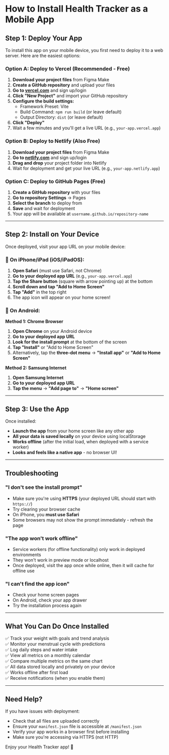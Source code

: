 # How to Install Health Tracker as a Mobile App

## Step 1: Deploy Your App

To install this app on your mobile device, you first need to deploy it to a web server. Here are the easiest options:

### Option A: Deploy to Vercel (Recommended - Free)

1. **Download your project files** from Figma Make
2. **Create a GitHub repository** and upload your files
3. **Go to [vercel.com](https://vercel.com)** and sign up/login
4. **Click "New Project"** and import your GitHub repository
5. **Configure the build settings:**
   - Framework Preset: Vite
   - Build Command: `npm run build` (or leave default)
   - Output Directory: `dist` (or leave default)
6. **Click "Deploy"**
7. Wait a few minutes and you'll get a live URL (e.g., `your-app.vercel.app`)

### Option B: Deploy to Netlify (Also Free)

1. **Download your project files** from Figma Make
2. **Go to [netlify.com](https://netlify.com)** and sign up/login
3. **Drag and drop** your project folder into Netlify
4. Wait for deployment and get your live URL (e.g., `your-app.netlify.app`)

### Option C: Deploy to GitHub Pages (Free)

1. **Create a GitHub repository** with your files
2. **Go to repository Settings** → Pages
3. **Select the branch** to deploy from
4. **Save** and wait for deployment
5. Your app will be available at `username.github.io/repository-name`

---

## Step 2: Install on Your Device

Once deployed, visit your app URL on your mobile device:

### 📱 On iPhone/iPad (iOS/iPadOS):

1. **Open Safari** (must use Safari, not Chrome)
2. **Go to your deployed app URL** (e.g., `your-app.vercel.app`)
3. **Tap the Share button** (square with arrow pointing up) at the bottom
4. **Scroll down and tap "Add to Home Screen"**
5. **Tap "Add"** in the top right
6. The app icon will appear on your home screen!

### 📱 On Android:

**Method 1: Chrome Browser**
1. **Open Chrome** on your Android device
2. **Go to your deployed app URL**
3. **Look for the install prompt** at the bottom of the screen
4. **Tap "Install"** or "Add to Home Screen"
5. Alternatively, tap the **three-dot menu** → **"Install app"** or **"Add to Home Screen"**

**Method 2: Samsung Internet**
1. **Open Samsung Internet**
2. **Go to your deployed app URL**
3. **Tap the menu** → **"Add page to"** → **"Home screen"**

---

## Step 3: Use the App

Once installed:
- **Launch the app** from your home screen like any other app
- **All your data is saved locally** on your device using localStorage
- **Works offline** (after the initial load, when deployed with a service worker)
- **Looks and feels like a native app** - no browser UI!

---

## Troubleshooting

### "I don't see the install prompt"
- Make sure you're using **HTTPS** (your deployed URL should start with `https://`)
- Try clearing your browser cache
- On iPhone, you **must use Safari**
- Some browsers may not show the prompt immediately - refresh the page

### "The app won't work offline"
- Service workers (for offline functionality) only work in deployed environments
- They won't work in preview mode or localhost
- Once deployed, visit the app once while online, then it will cache for offline use

### "I can't find the app icon"
- Check your home screen pages
- On Android, check your app drawer
- Try the installation process again

---

## What You Can Do Once Installed

✅ Track your weight with goals and trend analysis  
✅ Monitor your menstrual cycle with predictions  
✅ Log daily steps and water intake  
✅ View all metrics on a monthly calendar  
✅ Compare multiple metrics on the same chart  
✅ All data stored locally and privately on your device  
✅ Works offline after first load  
✅ Receive notifications (when you enable them)  

---

## Need Help?

If you have issues with deployment:
- Check that all files are uploaded correctly
- Ensure your `manifest.json` file is accessible at `/manifest.json`
- Verify your app works in a browser first before installing
- Make sure you're accessing via HTTPS (not HTTP)

Enjoy your Health Tracker app! 🎉

